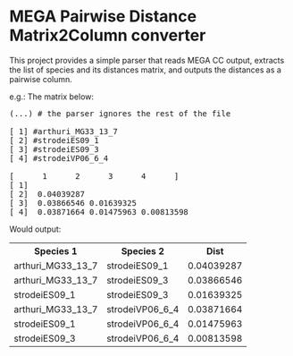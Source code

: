 # MEGA Pairwise Distance Matrix2Column converter

This project provides a simple parser that reads MEGA CC output, extracts the 
list of species and its distances matrix, and outputs the distances as a 
pairwise column.

e.g.: The matrix below:

<pre>
(...) # the parser ignores the rest of the file

[ 1] #arthuri_MG33_13_7
[ 2] #strodeiES09_1
[ 3] #strodeiES09_3
[ 4] #strodeiVP06_6_4

[      1      2      3      4      ]
[ 1]
[ 2]  0.04039287
[ 3]  0.03866546 0.01639325
[ 4]  0.03871664 0.01475963 0.00813598
</pre>

Would output: 

<table>
<tr>
<th>Species 1</th><th>Species 2</th><th>Dist</th>
</tr>
<tr>
<td>arthuri_MG33_13_7</td><td>strodeiES09_1</td><td>0.04039287</td>
</tr>
<tr>
<td>arthuri_MG33_13_7</td><td>strodeiES09_3</td><td>0.03866546</td>
</tr>
<tr>
<td>strodeiES09_1</td><td>strodeiES09_3</td><td>0.01639325</td>
</tr>
<tr>
<td>arthuri_MG33_13_7</td><td>strodeiVP06_6_4</td><td>0.03871664</td>
</tr>
<tr>
<td>strodeiES09_1</td><td>strodeiVP06_6_4</td><td>0.01475963</td>
<tr/>
<tr>
<td>strodeiES09_3</td><td>strodeiVP06_6_4</td><td>0.00813598</td>
</tr>
</table>

